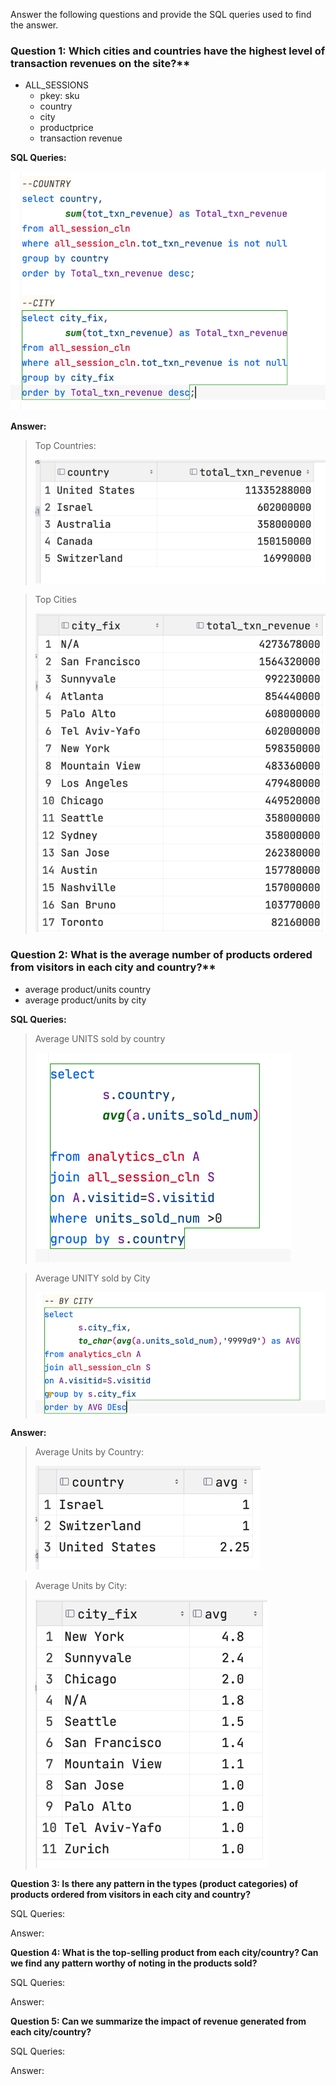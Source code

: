 Answer the following questions and provide the SQL queries used to find the answer.

    
### Question 1: Which cities and countries have the highest level of transaction revenues on the site?**
* ALL_SESSIONS
  * pkey: sku
  * country
  * city
  * productprice
  * transaction revenue

**SQL Queries:**

![img_29.png](images/img_29.png)

**Answer:**
>Top Countries:
> 
> ![img_31.png](images/img_31.png)

>Top Cities
> 
>![img_38.png](images/img_38.png)


### Question 2: What is the average number of products ordered from visitors in each city and country?**
* average product/units country
* average product/units by city

**SQL Queries:**
> Average UNITS sold by country
> 
> ![img_33.png](images/img_33.png)

> Average UNITY sold by City
> 
> ![img_34.png](images/img_34.png)

**Answer:**

> Average Units by Country:
> 
> ![img_36.png](images/img_36.png)

> Average Units by City: 
> 
> ![img_35.png](images/img_35.png)



**Question 3: Is there any pattern in the types (product categories) of products ordered from visitors in each city and country?**


SQL Queries:



Answer:





**Question 4: What is the top-selling product from each city/country? Can we find any pattern worthy of noting in the products sold?**


SQL Queries:



Answer:





**Question 5: Can we summarize the impact of revenue generated from each city/country?**

SQL Queries:



Answer:







